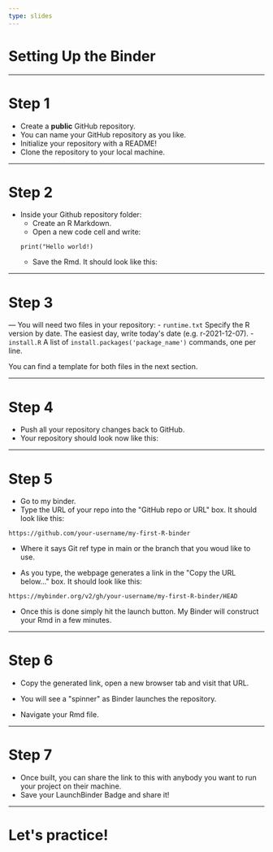 ```yaml
---
type: slides
---
```


# Setting Up the Binder

---

# Step 1

- Create a **public** GitHub repository.
- You can name your GitHub repository as you like.
- Initialize your repository with a README!
- Clone the repository to your local machine.

---

# Step 2

- Inside your Github repository folder:
    - Create an R Markdown.
    - Open a new code cell and write:
    ```
    print("Hello world!)
    ```
    - Save the Rmd. It should look like this:

---

# Step 3 

— You will need two files in your repository:
    - `runtime.txt` Specify the R version by date. The easiest day, write today's date (e.g. r-2021-12-07). 
    - `install.R` A list of `install.packages('package_name')` commands, one per line.
    
You can find a template for both files in the next section.

---

# Step 4 

- Push all your repository changes back to GitHub.
- Your repository should look now like this:

---

# Step 5

- Go to my binder.
- Type the URL of your repo into the "GitHub repo or URL" box. It should look like this:
```
https://github.com/your-username/my-first-R-binder
```

- Where it says Git ref type in main or the branch that you woud like to use.

- As you type, the webpage generates a link in the "Copy the URL below..." box. It should look like this:
```
https://mybinder.org/v2/gh/your-username/my-first-R-binder/HEAD
```

- Once this is done simply hit the launch button. My Binder will construct your Rmd in a few minutes.

---

# Step 6

- Copy the generated link, open a new browser tab and visit that URL.

- You will see a "spinner" as Binder launches the repository.

- Navigate your Rmd file.

---

# Step 7

- Once built, you can share the link to this with anybody you want to run your project on their machine.
- Save your LaunchBinder Badge and share it!

---

# Let's practice!